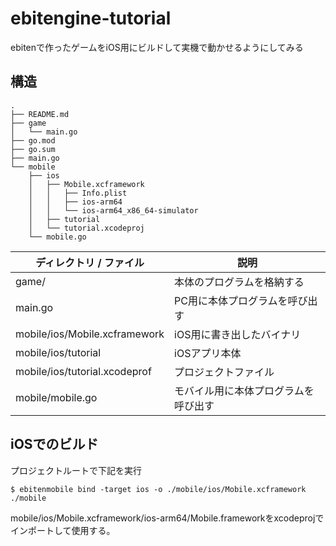 # ebitengine-tutorial

ebitenで作ったゲームをiOS用にビルドして実機で動かせるようにしてみる

## 構造

```
.
├── README.md
├── game
│   └── main.go
├── go.mod
├── go.sum
├── main.go
└── mobile
    ├── ios
    │   ├── Mobile.xcframework
    │   │   ├── Info.plist
    │   │   ├── ios-arm64
    │   │   └── ios-arm64_x86_64-simulator
    │   ├── tutorial
    │   └── tutorial.xcodeproj
    └── mobile.go

```

| ディレクトリ / ファイル | 説明 |
| - | - |
| game/ | 本体のプログラムを格納する |
| main.go | PC用に本体プログラムを呼び出す | 
| mobile/ios/Mobile.xcframework | iOS用に書き出したバイナリ | 
| mobile/ios/tutorial | iOSアプリ本体 | 
| mobile/ios/tutorial.xcodeprof | プロジェクトファイル | 
| mobile/mobile.go | モバイル用に本体プログラムを呼び出す | 

## iOSでのビルド

プロジェクトルートで下記を実行

```shlel
$ ebitenmobile bind -target ios -o ./mobile/ios/Mobile.xcframework ./mobile
```

mobile/ios/Mobile.xcframework/ios-arm64/Mobile.frameworkをxcodeprojでインポートして使用する。
